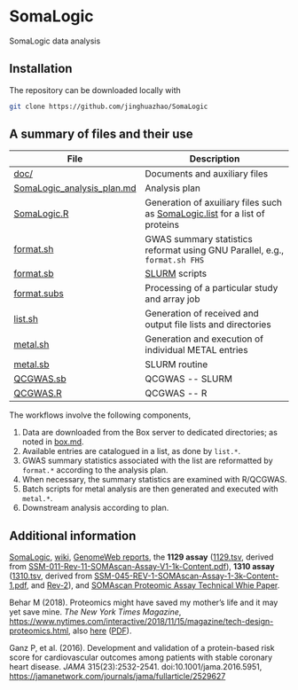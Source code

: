 # SomaLogic
SomaLogic data analysis

## Installation

The repository can be downloaded locally with
```bash
git clone https://github.com/jinghuazhao/SomaLogic
```

## A summary of files and their use

File  | Description
-------------|----------------------------------------------------------------------------------------
[doc/](doc) | Documents and auxiliary files
[SomaLogic_analysis_plan.md](SomaLogic_analysis_plan.md) | Analysis plan
[SomaLogic.R](SomaLogic.R) | Generation of axuiliary files such as [SomaLogic.list](doc/SomaLogic.list) for a list of proteins
[format.sh](format.sh) | GWAS summary statistics reformat using GNU Parallel, e.g., `format.sh FHS`
[format.sb](format.sb) | [SLURM](https://slurm.schedmd.com/) scripts
[format.subs](format.subs) | Processing of a particular study and array job
[list.sh](list.sh) | Generation of received and output file lists and directories
[metal.sh](metal.sh) | Generation and execution of individual METAL entries
[metal.sb](metal.sb) | SLURM routine
[QCGWAS.sb](QCGWAS.sb) | QCGWAS -- SLURM
[QCGWAS.R](QCGWAS.R) | QCGWAS -- R

The workflows involve the following components,

1. Data are downloaded from the Box server to dedicated directories; as noted in [box.md](doc/box.md).
2. Available entries are catalogued in a list, as done by `list.*`.
3. GWAS summary statistics associated with the list are reformatted by `format.*` according to the analysis plan.
4. When necessary, the summary statistics are examined with R/QCGWAS.
5. Batch scripts for metal analysis are then generated and executed with `metal.*`.
6. Downstream analysis according to plan.

## Additional information

[SomaLogic](https://somalogic.com/), [wiki](https://en.wikipedia.org/wiki/SomaLogic), [GenomeWeb reports](https://www.genomeweb.com/resources/new-product/somalogic-somascan-assay-13k), the **1129 assay** ([1129.tsv](doc/1129.tsv), derived from [SSM-011-Rev-11-SOMAscan-Assay-V1-1k-Content.pdf](http://www.somalogic.com/wp-content/uploads/2016/10/SSM-011-Rev-11-SOMAscan-Assay-V1-1k-Content.pdf)), **1310 assay** ([1310.tsv](doc/1310.tsv), derived from [SSM-045-REV-1-SOMAscan-Assay-1-3k-Content-1.pdf](http://somalogic.com/wp-content/uploads/2016/09/SSM-045-REV-1-SOMAscan-Assay-1-3k-Content-1.pdf), and [Rev-2](doc/SSM-045-Rev-2-SOMAscan-Assay-1.3k-Content.xlsx)),
and [SOMAscan Proteomic Assay Technical Whie Paper](http://somalogic.com/wp-content/uploads/2017/06/SSM-002-Technical-White-Paper_010916_LSM1.pdf).

Behar M (2018). Proteomics might have saved my mother’s life and it may yet save mine. *The New York Times Magazine*,
https://www.nytimes.com/interactive/2018/11/15/magazine/tech-design-proteomics.html, 
also [here](http://www.michaelbehar.com/articles/the-new-york-times-november-18-2018/)
([PDF](http://www.michaelbehar.com/wp-content/uploads/2012/09/The-Everything-Test-The-New-York-Times-Magazine.pdf)).

Ganz P, et al. (2016). Development and validation of a protein-based risk score for cardiovascular outcomes among patients with stable coronary heart disease. *JAMA* 315(23):2532-2541. doi:10.1001/jama.2016.5951,
https://jamanetwork.com/journals/jama/fullarticle/2529627
